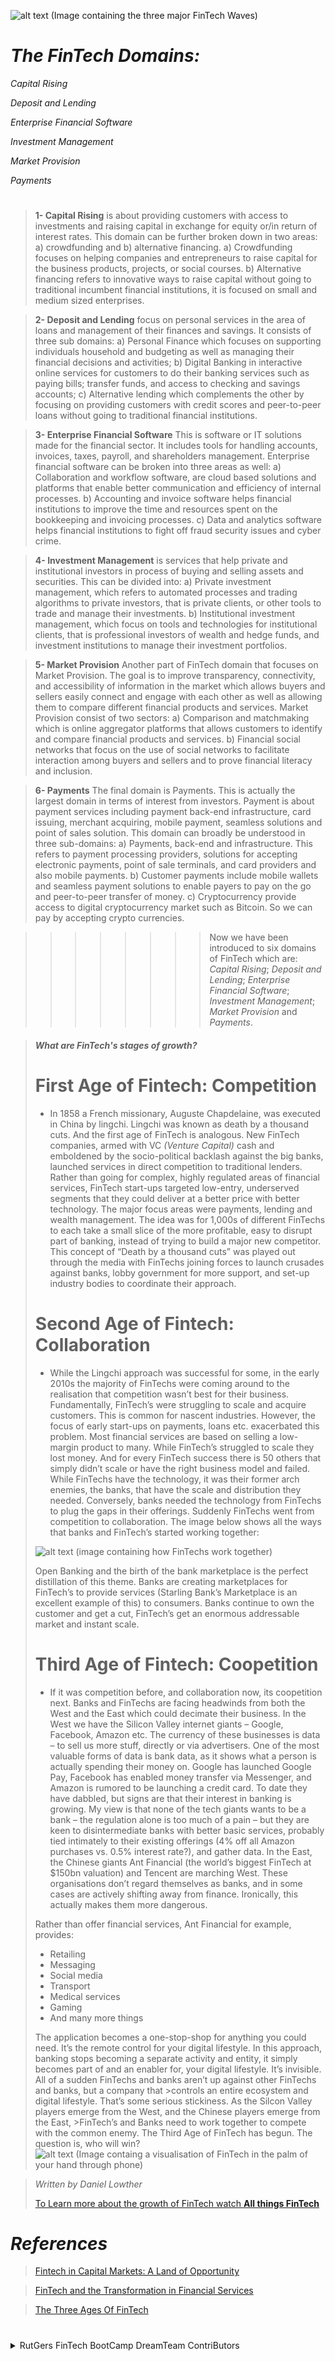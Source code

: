 ![alt text (Image containing the three major FinTech Waves)](../R-Inclass/Three%20Major%20FinTech%20Waves.png)


# ***The FinTech Domains:*** #


*Capital Rising*

*Deposit and Lending*

*Enterprise Financial Software*

*Investment Management*

*Market Provision*

*Payments*
# #

>**1- Capital Rising** is about providing customers with access to investments and raising capital in exchange for equity or/in return of interest rates. This domain can be further broken down in two areas: a) crowdfunding and b) alternative financing. a) Crowdfunding focuses on helping companies and entrepreneurs to raise capital for the business products, projects, or social courses. b) Alternative financing refers to innovative ways to raise capital without going to traditional incumbent financial institutions, it is focused on small and medium sized enterprises.

>**2- Deposit and Lending** focus on personal services in the area of loans and management of their finances and savings. It consists of three sub domains: 
>a) Personal Finance which focuses on supporting individuals household and budgeting as well as managing their financial decisions and activities; 
>b) Digital Banking in interactive online services for customers to do their banking services such as paying bills; transfer funds, and access to checking and savings accounts; 
>c) Alternative lending which complements the other by focusing on providing customers with credit scores and peer-to-peer loans without going to traditional financial institutions.

>**3- Enterprise Financial Software** This is software or IT solutions made for the financial sector. It includes tools for handling accounts, invoices, taxes, payroll, and shareholders management. Enterprise financial software can be broken into three areas as well:
>a) Collaboration and workflow software, are cloud based solutions and platforms that enable better communication and efficiency of internal processes. 
>b) Accounting and invoice software helps financial institutions to improve the time and resources spent on the bookkeeping and invoicing processes. 
>c) Data and analytics software helps financial institutions to fight off fraud security issues and cyber crime.

>**4- Investment Management** is services that help private and institutional investors in process of buying and selling assets and securities. This can be divided into: 
>a) Private investment management, which refers to automated processes and trading algorithms to private investors, that is private clients, or other tools to trade and manage their investments. 
>b) Institutional investment management, which focus on tools and technologies for institutional clients, that is professional investors of wealth and hedge funds, and investment institutions to manage their investment portfolios. 

>**5- Market Provision** Another part of FinTech domain that focuses on Market Provision. The goal is to improve transparency, connectivity, and accessibility of information in the market which allows buyers and sellers easily connect and engage with each other as well as allowing them to compare different financial products and services. Market Provision consist of two sectors:
>a) Comparison and matchmaking which is online aggregator platforms that allows customers to identify and compare financial products and services. 
>b) Financial social networks that focus on the use of social networks to facilitate interaction among buyers and sellers and to prove financial literacy and inclusion.

>**6- Payments** The final domain is Payments. This is actually the largest domain in terms of interest from investors. Payment is about payment services including payment back-end infrastructure, card issuing, merchant acquiring, mobile payment, seamless solutions and point of sales solution. This domain can broadly be understood in three sub-domains:
>a) Payments, back-end and infrastructure. This refers to payment processing providers, solutions for accepting electronic payments, point of sale terminals, and card providers and also mobile payments.
>b) Customer payments include mobile wallets and seamless payment solutions to enable payers to pay on the go and peer-to-peer transfer of money. 
>c) Cryptocurrency provide access to digital cryptocurrency market such as Bitcoin. So we can pay by accepting crypto currencies.

>>>>>>>>Now we have been introduced to six domains of FinTech which are: 
>>>>>>>>*Capital Rising*; *Deposit and Lending*; *Enterprise Financial Software*; *Investment Management*; *Market Provision* and *Payments*. 


> #### *What are FinTech's stages of growth?*
>
> # First Age of Fintech: Competition #
> - In 1858 a French missionary, Auguste Chapdelaine, was executed in China by lingchi. Lingchi was known as death by a thousand cuts. And the first age of FinTech is analogous. New FinTech companies, armed with VC *(Venture Capital)* cash and emboldened by the socio-political backlash against the big banks, launched services in direct competition to traditional lenders.
>Rather than going for complex, highly regulated areas of financial services, FinTech start-ups targeted low-entry, underserved segments that they could deliver at a better price with better technology. The major focus areas were payments, lending and wealth management.
>The idea was for 1,000s of different FinTechs to each take a small slice of the more profitable, easy to disrupt part of banking, instead of trying to build a major new competitor.
>This concept of “Death by a thousand cuts” was played out through the media with FinTechs joining forces to launch crusades against banks, lobby government for more support, and set-up industry bodies to coordinate their approach.
> # Second Age of Fintech: Collaboration #
> - While the Lingchi approach was successful for some, in the early 2010s the majority of FinTechs were coming around to the realisation that competition wasn’t best for their business.
>Fundamentally, FinTech’s were struggling to scale and acquire customers. This is common for nascent industries. However, the focus of early start-ups on payments, loans etc. exacerbated this problem.
>Most financial services are based on selling a low-margin product to many. While FinTech’s struggled to scale they lost money. And for every FinTech success there is 50 others that simply didn’t scale or have the right business model and failed.
>While FinTechs have the technology, it was their former arch enemies, the banks, that have the scale and distribution they needed. Conversely, banks needed the technology from FinTechs to plug the gaps in their offerings.
>Suddenly FinTechs went from competition to collaboration.  The image below shows all the ways that banks and FinTech’s started working together:
>
>![alt text (image containing how FinTechs work together)](../R-Inclass/FinTechs%20working%20together.png)
>
> Open Banking and the birth of the bank marketplace is the perfect distillation of this theme. Banks are creating marketplaces for FinTech’s to provide services (Starling Bank’s Marketplace is an excellent example of this) to consumers. Banks continue to own the customer and get a cut, FinTech’s get an enormous addressable market and instant scale.
> # Third Age of Fintech: Coopetition #
> - If it was competition before, and collaboration now, its coopetition next.
>Banks and FinTechs are facing headwinds from both the West and the East which could decimate their business.
>In the West we have the Silicon Valley internet giants – Google, Facebook, Amazon etc. The currency of these businesses is data – to sell us more stuff, directly or via advertisers. One of the most valuable forms of data is bank data, as it shows what a person is actually spending their money on.
>Google has launched Google Pay, Facebook has enabled money transfer via Messenger, and Amazon is rumored to be launching a credit card.
>To date they have dabbled, but signs are that their interest in banking is growing.
>My view is that none of the tech giants wants to be a bank – the regulation alone is too much of a pain – but they are keen to disintermediate banks with better basic services, probably tied intimately to their existing offerings (4% off all Amazon purchases vs. 0.5% interest rate?), and gather data.
>In the East, the Chinese giants Ant Financial (the world’s biggest FinTech at $150bn valuation) and Tencent are marching West.
>These organisations don’t regard themselves as banks, and in some cases are actively shifting away from finance. Ironically, this actually makes them more dangerous.
>
>Rather than offer financial services, Ant Financial for example, provides:
>- Retailing
>- Messaging
>- Social media
>- Transport
>- Medical services
>- Gaming
>- And many more things
>
>The application becomes a one-stop-shop for anything you could need. It’s the remote control for your digital lifestyle.
>In this approach, banking stops becoming a separate activity and entity, it simply becomes part of and an enabler for, your digital lifestyle. It’s invisible.
>All of a sudden FinTechs and banks aren’t up against other FinTechs and banks, but a company that >controls an entire ecosystem and digital lifestyle. That’s some serious stickiness.
>As the Silcon Valley players emerge from the West, and the Chinese players emerge from the East, >FinTech’s and Banks need to work together to compete with the common enemy.
>The Third Age of FinTech has begun. The question is, who will win?
![alt text (Image containg a visualisation of FinTech in the palm of your hand *through phone*)](../R-Inclass/CCgroup%20FinTech%20Growth%20blog-1.jpg)

>  *Written by Daniel Lowther*
>
>[To Learn more about the growth of FinTech watch **All things FinTech**](https://youtu.be/Gx6PRb11CK0)

# *References* #
>[Fintech in Capital Markets: A Land of Opportunity](https://www.bcg.com/publications/2016/financial-institutions-technology-digital-fintech-capital-markets)

>[FinTech and the Transformation in Financial Services](https://www.coursera.org/programs/online-learning-from-your-dol-new-york-city-6jrvh?currentTab=MY_COURSES&productId=Cao98AVvEeeqVhLFdsSxXA&productType=course&showMiniModal=true)

>[The Three Ages Of FinTech](https://blog.ccgrouppr.com/blog/the-three-ages-of-fintech)
# #

<details>
<summary>RutGers FinTech BootCamp DreamTeam ContriButors</summary>
1.Davit Cuedari
2.Wadeeha Jackson
3.Emerson Wen
4.Andrew Ferndandez
</details>














